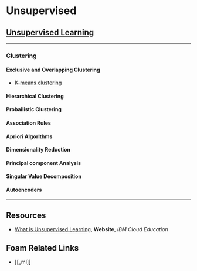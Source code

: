 # Unsupervised

## [Unsupervised Learning]()

---

### Clustering

#### Exclusive and Overlapping Clustering

- [K-means clustering]()

#### Hierarchical Clustering

#### Probailistic Clustering

#### Association Rules

#### Apriori Algorithms

#### Dimensionality Reduction

#### Principal component Analysis

#### Singular Value Decomposition

#### Autoencoders

---

## Resources

- [What is Unsupervised Learning](https://www.ibm.com/cloud/learn/unsupervised-learning), **Website**, _IBM Cloud Education_

## Foam Related Links

- [[_ml]]

